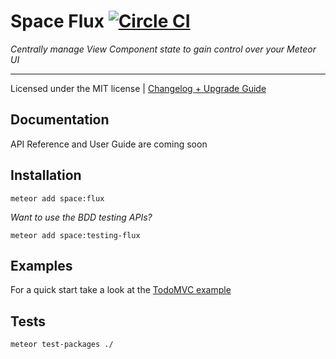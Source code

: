 # Space Flux [![Circle CI](https://circleci.com/gh/meteor-space/flux.svg?style=svg)](https://circleci.com/gh/meteor-space/flux)

_Centrally manage View Component state to gain control over your Meteor UI_
___

Licensed under the MIT license | [Changelog + Upgrade Guide](CHANGELOG.md)
## Documentation
API Reference and User Guide are coming soon

## Installation
```
meteor add space:flux
```
_Want to use the BDD testing APIs?_
```
meteor add space:testing-flux
```

## Examples
For a quick start take a look at the [TodoMVC example](https://github.com/meteor-space/TodoMVC)

## Tests
```
meteor test-packages ./
```
